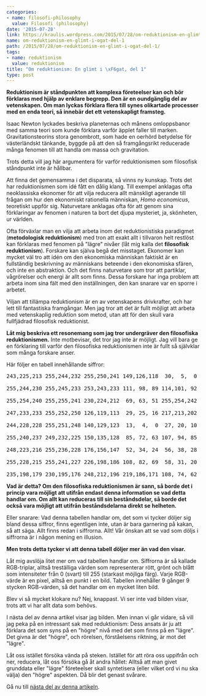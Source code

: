 ```yaml
---
categories:
- name: filosofi-philosophy
  value: Filosofi (philosophy)
date: '2015-07-28'
link: https://kraulis.wordpress.com/2015/07/28/om-reduktionism-en-glimt-i-ogat-del-1/
name: om-reduktionism-en-glimt-i-ogat-del-1
path: /2015/07/28/om-reduktionism-en-glimt-i-ogat-del-1/
tags:
- name: reduktionism
  value: reduktionism
title: "Om reduktionism: En glimt i \xF6gat, del 1"
type: post
---
```

**Reduktionism är ståndpunkten att komplexa företeelser kan och bör förklaras med hjälp av enklare begrepp. Den är en oundgänglig del av vetenskapen. Om man lyckas förklara flera till synes olikartade processer med en enda teori, så innebär det ett vetenskapligt framsteg.**

Isaac Newton lyckades beskriva planeternas och månens omloppsbanor med samma teori som kunde förklara varför äpplet faller till marken. Gravitationsteorins stora genombrott, som hade en oerhörd betydelse för västerländskt tänkande, byggde på att den så framgångsrikt reducerade många fenomen till att handla om massa och gravitation.

Trots detta vill jag här argumentera för varför reduktionismen som filosofisk ståndpunkt inte är hållbar.

Att finna det gemensamma i det disparata, så vinns ny kunskap. Trots det har reduktionismen som idé fått en dålig klang. Till exempel anklagas ofta neoklassiska ekonomer för att vilja reducera allt mänskligt agerande till frågan om hur den ekonomiskt rationella människan, *Homo economicus*, teoretiskt uppför sig. Naturvetare anklagas ofta för att genom sina förklaringar av fenomen i naturen ta bort det djupa mysteriet, ja, skönheten, ur världen.

Ofta förväxlar man en vilja att arbeta inom det reduktionistiska paradigmet (**metodologisk reduktionism**)  med tron att exakt allt i tillvaron helt restlöst kan förklaras med fenomen på "lägre" nivåer (låt mig kalla det **filosofisk reduktionism**). Forskare kan själva begå det misstaget. Ekonomer kan mycket väl tro att idén om den ekonomiska människan faktiskt är en fullständig beskrivning av människans beteende i den ekonomiska sfären, och inte en abstraktion. Och det finns naturvetare som tror att partiklar, vågrörelser och energi är allt som finns. Dessa forskare har inga problem att arbeta inom sina fält med den inställningen, den kan snarare var en sporre i arbetet.

Viljan att tillämpa reduktionism är en av vetenskapens drivkrafter, och har lett till fantastiska framgångar. Men jag tror att det är fullt möjligt att arbeta med vetenskaplig reduktion som metod, utan att för den skull vara fullfjädrad filosofisk reduktionist.

**Låt mig beskriva ett resonemang som jag tror undergräver den filosofiska reduktionismen.** Inte motbevisar, det tror jag inte är möjligt. Jag vill bara ge en förklaring till varför den  filosofiska reduktionismen inte är fullt så självklar som många forskare anser.

Här följer en tabell innehållande siffror:

<pre>243,225,213 255,244,232 255,250,241 149,126,118  30,  5,  0  49, 35, 26  55, 38, 30  36, 18,  8  68, 48, 39

255,244,230 255,245,233 253,243,233 111, 98, 89 114,101, 92 144,134,125   9,  0,  0  62, 49, 41  51, 34, 26

255,254,240 255,255,241 230,224,212  69, 63, 51 255,254,242 255,254,246 158,149,142  11,  0,  0  11,  0,  0

247,233,233 255,252,250 126,119,113  29, 25, 16 217,213,202 161,165,168  53, 54, 56  51, 49, 50  39, 31, 28

244,228,228 255,251,248 140,129,123  13,  4,  0  27, 20, 10  18, 19, 21   0,  0,  0  19, 15, 14  37, 27, 25

255,240,237 249,232,225 150,135,128  85, 72, 63 107, 94, 85  73, 72, 70  38, 34, 33  20, 12,  9  31, 18, 12

248,223,216 255,236,228 176,156,147  52, 34, 24  56, 38, 28 114,106,103  84, 75, 70  58, 45, 39  65, 48, 40

255,228,215 255,241,227 226,198,186 108, 82, 69  58, 31, 20  34, 19, 12  80, 63, 55  79, 61, 51  96, 74, 63

235,198,179 230,195,176 248,212,196 219,186,171 108, 74, 62  46, 24, 11  67, 43, 31  60, 34, 21  71, 43, 31</pre>

**Vad är detta? Om den filosofiska reduktionismen är sann, så borde det i princip vara möjligt att utifrån endast denna information se vad detta handlar om. Om allt kan reduceras till sin beståndsdelar, så borde det också vara möjligt att utifrån beståndsdelarna direkt se helheten.**

Eller snarare: Vad denna tabellen handlar om, det som vi tycker döljer sig bland dessa siffror, finns egentligen inte, utan är bara garnering på kakan, så att säga. Allt finns redan i siffrorna. Allt! Vår önskan att se vad som döljs i siffrorna är i någon mening en illusion.

**Men trots detta tycker vi att denna tabell döljer mer än vad den visar.**

Låt mig avslöja litet mer om vad tabellen handlar om. Siffrorna är så kallade RGB-triplar, alltså treställiga värden som representerar rött, grönt och blått som intensiteter från 0 (svart) till 255 (starkast möjliga färg). Varje RGB-värde är en pixel, alltså en punkt i en bild. Tabellen innehåller 9 gånger 9 stycken RGB-värden, så det handlar om en mycket liten bild.

Blev vi så mycket klokare nu? Nej, knappast. Vi ser inte vad bilden visar, trots att vi har allt data som behövs.

I nästa del av denna artikel visar jag bilden. Men innan vi går vidare, så vill jag peka på en intressant sak med reduktionism: Dess ansats är ju att förklara det som syns på en "högre" nivå med det som finns på en "lägre". Det givna är det "högre", och rörelsen, förståelsens riktning, är mot det "lägre".

Låt oss istället försöka vända på steken. Istället för att röra oss uppifrån och ner, reducera, låt oss försöka gå åt andra hållet: Alltså att man givet grunddata eller "lägre" företeelser skall syntetisera (eller vilket ord vi nu ska välja) den "högre" aspekten. Då blir det genast svårare.

Gå nu till [nästa del av denna artikeln](/2015/07/28/om-reduktionism-en-glimt-i-ogat-del-2/).

